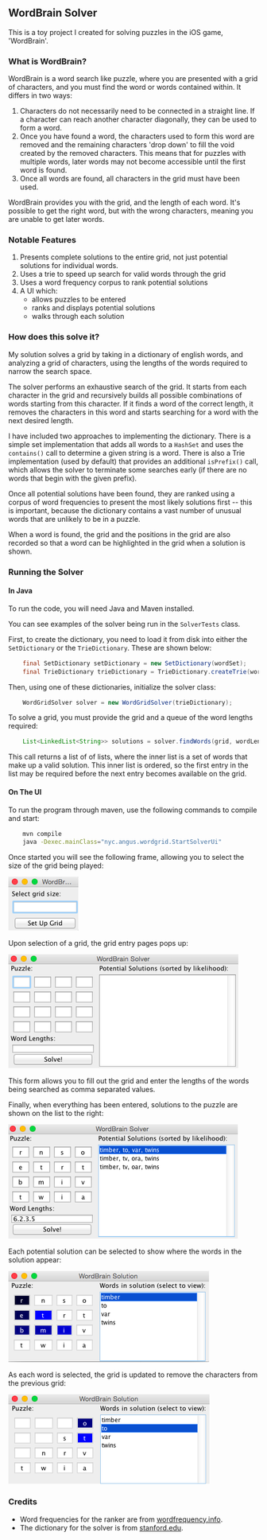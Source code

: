## WordBrain Solver ##

This is a toy project I created for solving puzzles in the iOS game, 'WordBrain'.

### What is WordBrain? ###
WordBrain is a word search like puzzle, where you are presented with a grid of characters, and you must find the word or words contained within. It differs in two ways:
1. Characters do not necessarily need to be connected in a straight line. If a character can reach another character diagonally, they can be used to form a word.
2. Once you have found a word, the characters used to form this word are removed and the remaining characters 'drop down' to fill the void created by the removed characters. This means that for puzzles with multiple words, later words may not become accessible until the first word is found.
3. Once all words are found, all characters in the grid must have been used.
 
WordBrain provides you with the grid, and the length of each word. It's possible to get the right word, but with the wrong characters, meaning you are unable to get later words.

### Notable Features ###

1. Presents complete solutions to the entire grid, not just potential solutions for individual words.
2. Uses a trie to speed up search for valid words through the grid
3. Uses a word frequency corpus to rank potential solutions
4. A UI which:
	- allows puzzles to be entered
	- ranks and displays potential solutions
	- walks through each solution

### How does this solve it? ###

My solution solves a grid by taking in a dictionary of english words, and analyzing a grid of characters, using the lengths of the words required to narrow the search space.
 
The solver performs an exhaustive search of the grid. It starts from each character in the grid and recursively builds all possible combinations of words starting from this character. If it finds a word of the correct length, it removes the characters in this word and starts searching for a word with the next desired length.

I have included two approaches to implementing the dictionary. There is a simple set implementation that adds all words to a `HashSet` and uses the `contains()` call to determine a given string is a word. There is also a Trie implementation (used by default) that provides an additional `isPrefix()` call, which allows the solver to terminate some searches early (if there are no words that begin with the given prefix).  

Once all potential solutions have been found, they are ranked using a corpus of word frequencies to present the most likely solutions first -- this is important, because the dictionary contains a vast number of unusual words that are unlikely to be in a puzzle.

When a word is found, the grid and the positions in the grid are also recorded so that a word can be highlighted in the grid when a solution is shown.

### Running the Solver ###

#### In Java ####

To run the code, you will need Java and Maven installed.

You can see examples of the solver being run in the `SolverTests` class.

First, to create the dictionary, you need to load it from disk into either the `SetDictionary` or the `TrieDictionary`. These are shown below:

```java
	final SetDictionary setDictionary = new SetDictionary(wordSet);
	final TrieDictionary trieDictionary = TrieDictionary.createTrie(wordSet);
```
Then, using one of these dictionaries, initialize the solver class:
```java
	WordGridSolver solver = new WordGridSolver(trieDictionary);
```	
To solve a grid, you must provide the grid and a queue of the word lengths required:
```java
	List<LinkedList<String>> solutions = solver.findWords(grid, wordLengths);
```
This call returns a list of of lists, where the inner list is a set of words that make up a valid solution. This inner list is ordered, so the first entry in the list may be required before the next entry becomes available on the grid. 

#### On The UI ####

To run the program through maven, use the following commands to compile and start:
```bash
	mvn compile 
	java -Dexec.mainClass="nyc.angus.wordgrid.StartSolverUi"
```
Once started you will see the following frame, allowing you to select the size of the grid being played:

![Grid Size Selection](examples/grid-size.png)

Upon selection of a grid, the grid entry pages pops up:

![Grid Entry Page](examples/empty-grid.png)

This form allows you to fill out the grid and enter the lengths of the words being searched as comma separated values.

Finally, when everything has been entered, solutions to the puzzle are shown on the list to the right:

![Solutions Displayed](examples/grid-with-solution.png)

Each potential solution can be selected to show where the words in the solution appear:

![First Word Highlighted](examples/solution-word-1.png)

As each word is selected, the grid is updated to remove the characters from the previous grid:

![First Word Highlighted](examples/solution-word-2.png)


### Credits ###

- Word frequencies for the ranker are from [wordfrequency.info](http://www.wordfrequency.info/top5000.asp).
- The dictionary for the solver is from [stanford.edu](http://web.stanford.edu/class/cs106l/assignments/dictionary.txt).
   
